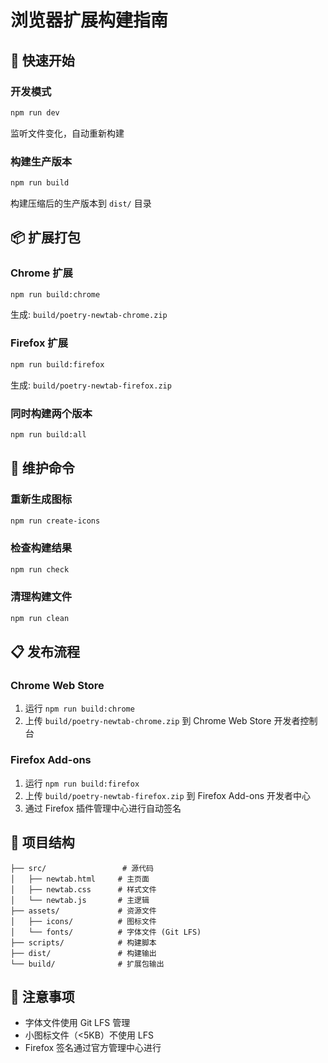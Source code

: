 # 浏览器扩展构建指南

## 🚀 快速开始

### 开发模式
```bash
npm run dev
```
监听文件变化，自动重新构建

### 构建生产版本
```bash
npm run build
```
构建压缩后的生产版本到 `dist/` 目录

## 📦 扩展打包

### Chrome 扩展
```bash
npm run build:chrome
```
生成: `build/poetry-newtab-chrome.zip`

### Firefox 扩展
```bash
npm run build:firefox
```
生成: `build/poetry-newtab-firefox.zip`

### 同时构建两个版本
```bash
npm run build:all
```

## 🔧 维护命令

### 重新生成图标
```bash
npm run create-icons
```

### 检查构建结果
```bash
npm run check
```

### 清理构建文件
```bash
npm run clean
```

## 📋 发布流程

### Chrome Web Store
1. 运行 `npm run build:chrome`
2. 上传 `build/poetry-newtab-chrome.zip` 到 Chrome Web Store 开发者控制台

### Firefox Add-ons
1. 运行 `npm run build:firefox`
2. 上传 `build/poetry-newtab-firefox.zip` 到 Firefox Add-ons 开发者中心
3. 通过 Firefox 插件管理中心进行自动签名

## 📁 项目结构
```
├── src/                 # 源代码
│   ├── newtab.html     # 主页面
│   ├── newtab.css      # 样式文件
│   └── newtab.js       # 主逻辑
├── assets/             # 资源文件
│   ├── icons/          # 图标文件
│   └── fonts/          # 字体文件 (Git LFS)
├── scripts/            # 构建脚本
├── dist/               # 构建输出
└── build/              # 扩展包输出
```

## 🎯 注意事项
- 字体文件使用 Git LFS 管理
- 小图标文件（<5KB）不使用 LFS
- Firefox 签名通过官方管理中心进行
